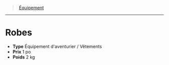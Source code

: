 ﻿---
!Equipment
Type: Équipement d'aventurier / Vêtements
Price: 1 po
Weight: 2 kg
Id: equipment_hd.md#robes
ParentLink: equipment_hd.md#Équipement
Name: Robes
ParentName: Équipement
NameLevel: 1
Attributes: {}
---
> [Équipement](hd_equipment.md)

---

# Robes

- **Type** Équipement d'aventurier / Vêtements
- **Prix** 1 po
- **Poids** 2 kg

